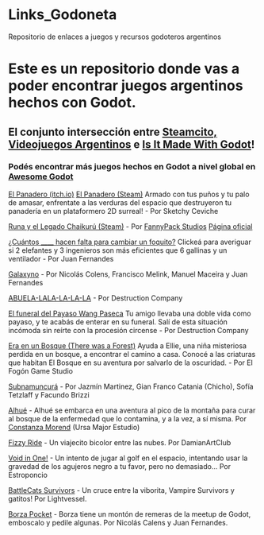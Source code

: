 # Links_Godoneta
Repositorio de enlaces a juegos y recursos godoteros argentinos


# Este es un repositorio donde vas a poder encontrar juegos argentinos hechos con Godot.
## El conjunto intersección entre [Steamcito, Videojuegos Argentinos](https://store.steampowered.com/curator/45013169/) e [Is It Made With Godot](https://store.steampowered.com/curator/41324400-Is-it-made-with-Godot/)!
### Podés encontrar más juegos hechos en Godot a nivel global en [Awesome Godot](https://github.com/godotengine/awesome-godot)



[El Panadero (itch.io)](https://sketchyceviche.itch.io/el-panadero) 
[El Panadero (Steam)](https://store.steampowered.com/app/2313180/El_Panadero_The_Baker/) Armado con tus puños y tu palo de amasar, enfrentate a las verduras del espacio que destruyeron tu panadería en un plataformero 2D surreal! - Por Sketchy Ceviche

[Runa y el Legado Chaikurú (Steam)](https://store.steampowered.com/app/2283470) - Por [FannyPack Studios](https://fannypackstudios.itch.io/) [Página oficial](https://www.fannypackstudios.com/)

[¿Cuántos ____ hacen falta para cambiar un foquito?](https://j9794.itch.io/ggj2024) Clickeá para averiguar si 2 elefantes y 3 ingenieros son más eficientes que 6 gallinas y un ventilador - Por Juan Fernandes

[Galaxyno](https://j9794.itch.io/galaxyno) - Por Nicolás Colens, Francisco Melink, Manuel Maceira y Juan Fernandes

[ABUELA-LALA-LA-LA-LA](https://destruction-company.itch.io/abuela-la-la-la) - Por Destruction Company

[El funeral del Payaso Wang Paseca](https://destruction-company.itch.io/el-funeral-del-payaso-wang-paseca) Tu amigo llevaba una doble vida como payaso, y te acabás de enterar en su funeral. Salí de esta situación incómoda sin reírte con la procesión circense - Por Destruction Company

[Era en un Bosque (There was a Forest)](https://elfogon.itch.io/therewasaforest) Ayuda a Ellie, una niña misteriosa perdida en un bosque, a encontrar el camino a casa. Conocé a las criaturas que habitan El Bosque en su aventura por salvarlo de la oscuridad. - Por El Fogón Game Studio

[Subnamuncurá](https://chofitet.itch.io/subnamuncura) - Por Jazmín Martinez, Gian Franco Catania (Chicho), Sofía Tetzlaff y Facundo Brizzi

[Alhué](https://drive.google.com/drive/folders/1WMpgKQyzo7W5hgKM4gHubewGcZdkLnim) - Alhué se embarca en una aventura al pico de la montaña para curar al bosque de la enfermedad que lo contamina, y a la vez, a sí misma. Por [Constanza Morend](https://kirayni.carrd.co) (Ursa Major Estudio)

[Fizzy Ride](https://damianartclub.itch.io/fizzyride) - Un viajecito bicolor entre las nubes. Por DamianArtClub

[Void in One!](https://estroponcio.itch.io/void-in-one) - Un intento de jugar al golf en el espacio, intentando usar la gravedad de los agujeros negro a tu favor, pero no demasiado... Por Estroponcio

[BattleCats Survivors](https://play.google.com/store/apps/details?id=com.battlecats.survivors) - Un cruce entre la viborita, Vampire Survivors y gatitos! Por Lightvessel. 

[Borza Pocket](https://j9794.itch.io/borza-pocket) - Borza tiene un montón de remeras de la meetup de Godot, emboscalo y pedile algunas. Por Nicolás Calens y Juan Fernandes. 

